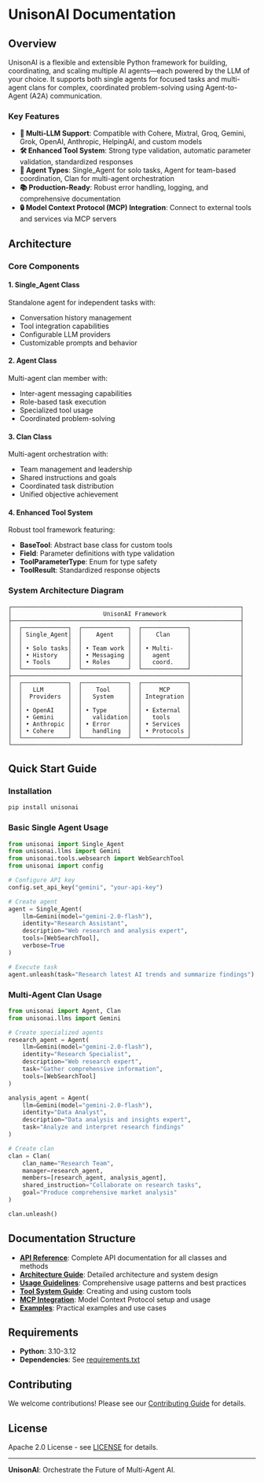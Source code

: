 # UnisonAI Documentation

## Overview

UnisonAI is a flexible and extensible Python framework for building, coordinating, and scaling multiple AI agents—each powered by the LLM of your choice. It supports both single agents for focused tasks and multi-agent clans for complex, coordinated problem-solving using Agent-to-Agent (A2A) communication.

### Key Features

- **🔗 Multi-LLM Support**: Compatible with Cohere, Mixtral, Groq, Gemini, Grok, OpenAI, Anthropic, HelpingAI, and custom models
- **🛠️ Enhanced Tool System**: Strong type validation, automatic parameter validation, standardized responses
- **🤖 Agent Types**: Single_Agent for solo tasks, Agent for team-based coordination, Clan for multi-agent orchestration
- **📚 Production-Ready**: Robust error handling, logging, and comprehensive documentation
- **🔒 Model Context Protocol (MCP) Integration**: Connect to external tools and services via MCP servers

## Architecture

### Core Components

#### 1. Single_Agent Class
Standalone agent for independent tasks with:
- Conversation history management
- Tool integration capabilities
- Configurable LLM providers
- Customizable prompts and behavior

#### 2. Agent Class
Multi-agent clan member with:
- Inter-agent messaging capabilities
- Role-based task execution
- Specialized tool usage
- Coordinated problem-solving

#### 3. Clan Class
Multi-agent orchestration with:
- Team management and leadership
- Shared instructions and goals
- Coordinated task distribution
- Unified objective achievement

#### 4. Enhanced Tool System
Robust tool framework featuring:
- **BaseTool**: Abstract base class for custom tools
- **Field**: Parameter definitions with type validation
- **ToolParameterType**: Enum for type safety
- **ToolResult**: Standardized response objects

### System Architecture Diagram

```
┌─────────────────────────────────────────────────────────────────┐
│                          UnisonAI Framework                     │
├─────────────────────────────────────────────────────────────────┤
│  ┌─────────────┐  ┌─────────────┐  ┌─────────────┐              │
│  │ Single_Agent│  │    Agent    │  │    Clan     │              │
│  │             │  │             │  │             │              │
│  │ • Solo tasks│  │ • Team work │  │ • Multi-    │              │
│  │ • History   │  │ • Messaging │  │   agent     │              │
│  │ • Tools     │  │ • Roles     │  │   coord.    │              │
│  └─────────────┘  └─────────────┘  └─────────────┘              │
├─────────────────────────────────────────────────────────────────┤
│  ┌─────────────┐  ┌─────────────┐  ┌─────────────┐              │
│  │   LLM       │  │    Tool     │  │     MCP     │              │
│  │  Providers  │  │   System    │  │ Integration │              │
│  │             │  │             │  │             │              │
│  │ • OpenAI    │  │ • Type      │  │ • External  │              │
│  │ • Gemini    │  │   validation│  │   tools     │              │
│  │ • Anthropic │  │ • Error     │  │ • Services  │              │
│  │ • Cohere    │  │   handling  │  │ • Protocols │              │
│  └─────────────┘  └─────────────┘  └─────────────┘              │
└─────────────────────────────────────────────────────────────────┘
```

## Quick Start Guide

### Installation

```bash
pip install unisonai
```

### Basic Single Agent Usage

```python
from unisonai import Single_Agent
from unisonai.llms import Gemini
from unisonai.tools.websearch import WebSearchTool
from unisonai import config

# Configure API key
config.set_api_key("gemini", "your-api-key")

# Create agent
agent = Single_Agent(
    llm=Gemini(model="gemini-2.0-flash"),
    identity="Research Assistant",
    description="Web research and analysis expert",
    tools=[WebSearchTool],
    verbose=True
)

# Execute task
agent.unleash(task="Research latest AI trends and summarize findings")
```

### Multi-Agent Clan Usage

```python
from unisonai import Agent, Clan
from unisonai.llms import Gemini

# Create specialized agents
research_agent = Agent(
    llm=Gemini(model="gemini-2.0-flash"),
    identity="Research Specialist",
    description="Web research expert",
    task="Gather comprehensive information",
    tools=[WebSearchTool]
)

analysis_agent = Agent(
    llm=Gemini(model="gemini-2.0-flash"),
    identity="Data Analyst",
    description="Data analysis and insights expert",
    task="Analyze and interpret research findings"
)

# Create clan
clan = Clan(
    clan_name="Research Team",
    manager=research_agent,
    members=[research_agent, analysis_agent],
    shared_instruction="Collaborate on research tasks",
    goal="Produce comprehensive market analysis"
)

clan.unleash()
```

## Documentation Structure

- **[API Reference](./api-reference.md)**: Complete API documentation for all classes and methods
- **[Architecture Guide](./architecture.md)**: Detailed architecture and system design
- **[Usage Guidelines](./usage-guide.md)**: Comprehensive usage patterns and best practices
- **[Tool System Guide](./tools-guide.md)**: Creating and using custom tools
- **[MCP Integration](./mcp-integration.md)**: Model Context Protocol setup and usage
- **[Examples](./examples/)**: Practical examples and use cases

## Requirements

- **Python**: 3.10-3.12
- **Dependencies**: See [requirements.txt](../requirements.txt)

## Contributing

We welcome contributions! Please see our [Contributing Guide](./contributing.md) for details.

## License

Apache 2.0 License - see [LICENSE](../LICENSE) for details.

---

**UnisonAI**: Orchestrate the Future of Multi-Agent AI.

